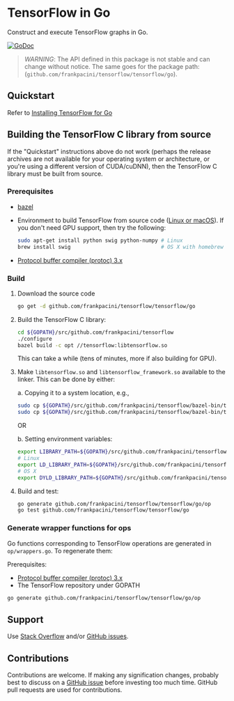 # TensorFlow in Go

Construct and execute TensorFlow graphs in Go.

[![GoDoc](https://godoc.org/github.com/frankpacini/tensorflow/tensorflow/go?status.svg)](https://godoc.org/github.com/frankpacini/tensorflow/tensorflow/go)

> *WARNING*: The API defined in this package is not stable and can change
> without notice. The same goes for the package path:
> (`github.com/frankpacini/tensorflow/tensorflow/go`).

## Quickstart

Refer to [Installing TensorFlow for Go](https://www.tensorflow.org/install/lang_go)

## Building the TensorFlow C library from source

If the "Quickstart" instructions above do not work (perhaps the release archives
are not available for your operating system or architecture, or you're using a
different version of CUDA/cuDNN), then the TensorFlow C library must be built
from source.

### Prerequisites

-   [bazel](https://www.bazel.build/versions/master/docs/install.html)
-   Environment to build TensorFlow from source code
    ([Linux or macOS](https://www.tensorflow.org/install/source)). If you don't
    need GPU support, then try the following:

    ```sh
    sudo apt-get install python swig python-numpy # Linux
    brew install swig                             # OS X with homebrew
    ```
- [Protocol buffer compiler (protoc) 3.x](https://github.com/google/protobuf/releases/)

### Build

1.  Download the source code

    ```sh
    go get -d github.com/frankpacini/tensorflow/tensorflow/go
    ```

2.  Build the TensorFlow C library:

    ```sh
    cd ${GOPATH}/src/github.com/frankpacini/tensorflow
    ./configure
    bazel build -c opt //tensorflow:libtensorflow.so
    ```

    This can take a while (tens of minutes, more if also building for GPU).

3.  Make `libtensorflow.so` and `libtensorflow_framework.so` available to the
    linker. This can be done by either:

    a. Copying it to a system location, e.g.,

    ```sh
    sudo cp ${GOPATH}/src/github.com/frankpacini/tensorflow/bazel-bin/tensorflow/libtensorflow.so /usr/local/lib
    sudo cp ${GOPATH}/src/github.com/frankpacini/tensorflow/bazel-bin/tensorflow/libtensorflow_framework.so /usr/local/lib
    ```

    OR

    b. Setting environment variables:

    ```sh
    export LIBRARY_PATH=${GOPATH}/src/github.com/frankpacini/tensorflow/bazel-bin/tensorflow
    # Linux
    export LD_LIBRARY_PATH=${GOPATH}/src/github.com/frankpacini/tensorflow/bazel-bin/tensorflow
    # OS X
    export DYLD_LIBRARY_PATH=${GOPATH}/src/github.com/frankpacini/tensorflow/bazel-bin/tensorflow
    ```

4.  Build and test:

    ```sh
    go generate github.com/frankpacini/tensorflow/tensorflow/go/op
    go test github.com/frankpacini/tensorflow/tensorflow/go
    ```

### Generate wrapper functions for ops

Go functions corresponding to TensorFlow operations are generated in `op/wrappers.go`. To regenerate them:

Prerequisites:
- [Protocol buffer compiler (protoc) 3.x](https://github.com/google/protobuf/releases/)
- The TensorFlow repository under GOPATH

```sh
go generate github.com/frankpacini/tensorflow/tensorflow/go/op
```

## Support

Use [Stack Overflow](http://stackoverflow.com/questions/tagged/tensorflow)
and/or [GitHub issues](https://github.com/frankpacini/tensorflow/issues).

## Contributions

Contributions are welcome. If making any signification changes, probably best to
discuss on a [GitHub issue](https://github.com/frankpacini/tensorflow/issues)
before investing too much time. GitHub pull requests are used for contributions.
